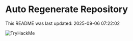 # Auto Regenerate Repository

This README was last updated: 2025-09-06 07:22:02

 ![TryHackMe](https://tryhackme.com/badge/533634)
